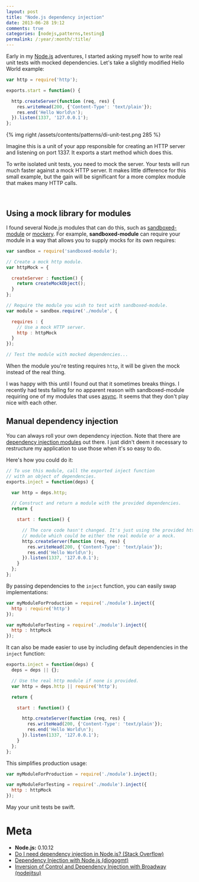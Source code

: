 ```yaml
---
layout: post
title: "Node.js dependency injection"
date: 2013-06-28 19:12
comments: true
categories: [nodejs,patterns,testing]
permalink: /:year/:month/:title/
---
```


Early in my [Node.js](http://nodejs.org) adventures, I started asking myself how
to write real unit tests with mocked dependencies. Let's take a slightly
modified Hello World example:

```js
var http = require('http');

exports.start = function() {

  http.createServer(function (req, res) {
    res.writeHead(200, {'Content-Type': 'text/plain'});
    res.end('Hello World\n');
  }).listen(1337, '127.0.0.1');
};
```

{% img right /assets/contents/patterns/di-unit-test.png 285 %}

Imagine this is a unit of your app responsible for creating an HTTP server and
listening on port 1337. It exports a start method which does this.

To write isolated unit tests, you need to mock the server. Your tests will run
much faster against a mock HTTP server. It makes little difference for this
small example, but the gain will be significant for a more complex module that
makes many HTTP calls.

<br style="clear:both;" />

<!-- more -->

## Using a mock library for modules

I found several Node.js modules that can do this, such as
[sandboxed-module](https://github.com/felixge/node-sandboxed-module) or
[mockery](https://github.com/mfncooper/mockery). For example,
**sandboxed-module** can require your module in a way that allows you to supply
mocks for its own requires:

```js
var sandbox = require('sandboxed-module');

// Create a mock http module.
var httpMock = {

  createServer : function() {
    return createMockObject();
  }
};

// Require the module you wish to test with sandboxed-module.
var module = sandbox.require('./module', {

  requires : {
    // Use a mock HTTP server.
    http : httpMock
  }
});

// Test the module with mocked dependencies...
```

When the module you're testing requires `http`, it will be given the mock
instead of the real thing.

I was happy with this until I found out that it sometimes breaks things. I
recently had tests failing for no apparent reason with sandboxed-module
requiring one of my modules that uses [async](https://github.com/caolan/async).
It seems that they don't play nice with each other.

## Manual dependency injection

You can always roll your own dependency injection. Note that there are
[dependency injection
modules](https://github.com/joyent/node/wiki/modules#wiki-dependency-injection)
out there. I just didn't deem it necessary to restructure my application to use
those when it's so easy to do.

Here's how you could do it:

```js
// To use this module, call the exported inject function
// with an object of dependencies.
exports.inject = function(deps) {

  var http = deps.http;

  // Construct and return a module with the provided dependencies.
  return {

    start : function() {

      // The core code hasn't changed. It's just using the provided http
      // module which could be either the real module or a mock.
      http.createServer(function (req, res) {
        res.writeHead(200, {'Content-Type': 'text/plain'});
        res.end('Hello World\n');
      }).listen(1337, '127.0.0.1');
    }
  };
};
```

By passing dependencies to the `inject` function, you can easily swap
implementations:

```js
var myModuleForProduction = require('./module').inject({
  http : require('http')
});

var myModuleForTesting = require('./module').inject({
  http : httpMock
});
```

It can also be made easier to use by including default dependencies in the
`inject` function:

```js
exports.inject = function(deps) {
  deps = deps || {};

  // Use the real http module if none is provided.
  var http = deps.http || require('http');

  return {

    start : function() {

      http.createServer(function (req, res) {
        res.writeHead(200, {'Content-Type': 'text/plain'});
        res.end('Hello World\n');
      }).listen(1337, '127.0.0.1');
    }
  };
};
```

This simplifies production usage:

```js
var myModuleForProduction = require('./module').inject();

var myModuleForTesting = require('./module').inject({
  http : httpMock
});
```

May your unit tests be swift.

# Meta

* **Node.js:** 0.10.12
* [Do I need dependency injection in Node.js? (Stack Overflow)](http://stackoverflow.com/questions/9250851/do-i-need-dependency-injection-in-nodejs-or-how-to-deal-with)
* [Dependency Injection with Node.js (diogogmt)](http://diogogmt.wordpress.com/2013/04/02/dependency-injection-with-node-js/)
* [Inversion of Control and Dependency Injection with Broadway (nodejitsu)](http://blog.nodejitsu.com/ioc-and-dependency-injection-with-broadway)
